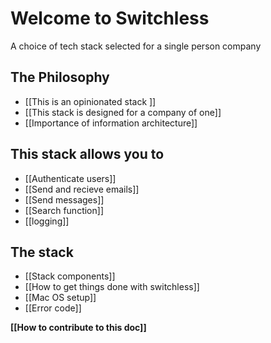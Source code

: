 # Welcome to Switchless
A choice of tech stack selected for a single person company


## The Philosophy
- [[This is an opinionated stack ]]
- [[This stack is designed for a company of one]]
- [[Importance of information architecture]]


## This stack allows you to
- [[Authenticate users]]
- [[Send and recieve emails]]
- [[Send messages]]
- [[Search function]]
- [[logging]]

## The stack
- [[Stack components]]
- [[How to get things done with switchless]]
- [[Mac OS setup]]
- [[Error code]]



__[[How to contribute to this doc]]__

